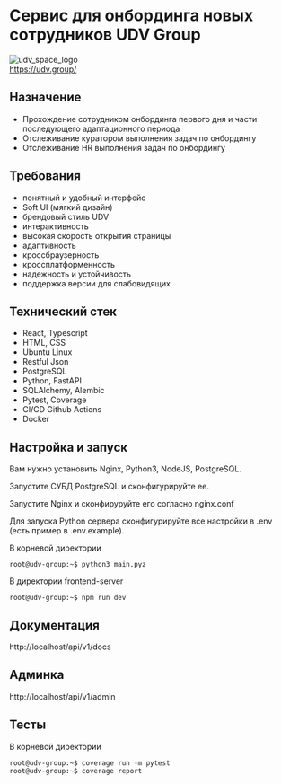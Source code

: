 # Сервис для онбординга новых сотрудников UDV Group
![udv_space_logo](https://github.com/stirk1337/udv-onboarding/assets/63664630/6d67bcf9-b2d2-4bec-aa33-22e20766a4c1)  
https://udv.group/

## Назначение
* Прохождение сотрудником онбординга первого дня и части последующего адаптационного периода 
* Отслеживание куратором выполнения задач по онбордингу
* Отслеживание HR выполнения задач по онбордингу

## Требования
* понятный и удобный интерфейс
* Soft UI (мягкий дизайн)
* брендовый стиль UDV
* интерактивность 
* высокая скорость открытия страницы
* адаптивность
* кроссбраузерность
* кроссплатформенность
* надежность и устойчивость
* поддержка версии для слабовидящих

## Технический стек
* React, Typescript
* HTML, CSS
* Ubuntu Linux
* Restful Json
* PostgreSQL
* Python, FastAPI
* SQLAlchemy, Alembic
* Pytest, Coverage
* CI/CD Github Actions
* Docker

## Настройка и запуск
Вам нужно установить Nginx, Python3, NodeJS, PostgreSQL. 
  
Запустите СУБД PostgreSQL и сконфигурируйте ее.  

Запустите Nginx и сконфируруйте его согласно nginx.conf
  
Для запуска Python сервера сконфигурируйте все настройки в .env (есть пример в .env.example).  
  
В корневой директории
```console
root@udv-group:~$ python3 main.pyz
```

В директории frontend-server
```console
root@udv-group:~$ npm run dev
```

## Документация

http://localhost/api/v1/docs 

## Админка

http://localhost/api/v1/admin

## Тесты

В корневой директории
```console
root@udv-group:~$ coverage run -m pytest
root@udv-group:~$ coverage report
```
